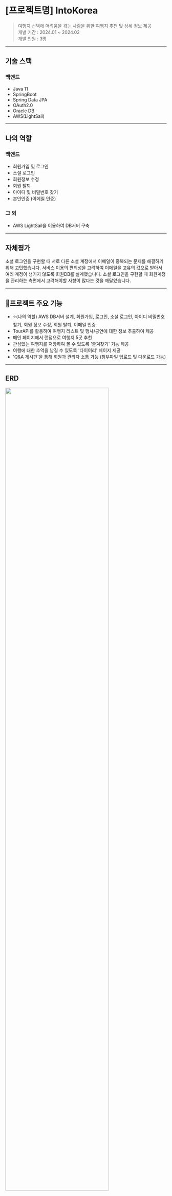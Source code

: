 # [프로젝트명] IntoKorea 
> 여행지 선택에 어려움을 겪는 사람을 위한 여행지 추천 및 상세 정보 제공 <br/>
> 개발 기간 : 2024.01 ~ 2024.02 <br/>
> 개발 인원 : 3명

---

## 기술 스택

### 백엔드  
- Java 11
- SpringBoot
- Spring Data JPA
- OAuth2.0
- Oracle DB
- AWS(LightSail)

---

## 나의 역할

### 백엔드
- 회원가입 및 로그인
- 소셜 로그인
- 회원정보 수정
- 회원 탈퇴
- 아이디 및 비밀번호 찾기
- 본인인증 (이메일 인증)

### 그 외
- AWS LightSail을 이용하여 DB서버 구축


---

## 자체평가
소셜 로그인을 구현할 때 서로 다른 소셜 계정에서 이메일이 중복되는 문제를 해결하기 위해 고민했습니다.
서비스 이용의 편의성을 고려하여 이메일을 고유의 값으로 받아서 여러 계정이 생기지 않도록 회원DB를 설계했습니다.
소셜 로그인을 구현할 때 회원계정을 관리하는 측면에서 고려해야할 사항이 많다는 것을 깨달았습니다.

---

## 🚩프로젝트 주요 기능
- ⭐(나의 역할) AWS DB서버 설계, 회원가입, 로그인, 소셜 로그인, 아이디 비밀번호 찾기, 회원 정보 수정, 회원 탈퇴, 이메일 인증
- TourAPI를 활용하여 여행지 리스트 및 행사/공연에 대한 정보 추출하여 제공 
- 메인 페이지에서 랜덤으로 여행지 5곳 추천
- 관심있는 여행지를 저장하여 볼 수 있도록 '즐겨찾기' 기능 제공
- 여행에 대한 추억을 남길 수 있도록 '다이어리' 페이지 제공
- 'Q&A 게시판'을 통해 회원과 관리자 소통 가능 (첨부파일 업로드 및 다운로드 가능)

---

## ERD
<img src="https://github.com/WOWzip/FinalProject_IntoKorea_BE/assets/142926896/d71afe18-8c26-4927-aa57-833055236ee8" width="80%" height="80%"/>

---

## 흐름도
<img src="https://github.com/WOWzip/FinalProject_IntoKorea_BE/assets/142926896/f6926054-caf8-4a5f-88ba-e268d4a5e2b8)https://github.com/WOWzip/FinalProject_IntoKorea_BE/assets/142926896/f6926054-caf8-4a5f-88ba-e268d4a5e2b8" width="70%" height="60%"/>

